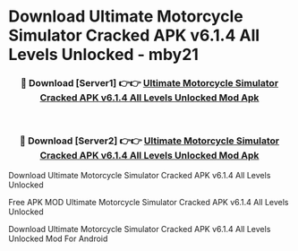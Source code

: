 # Download Ultimate Motorcycle Simulator Cracked APK v6.1.4 All Levels Unlocked - mby21



<div align="center">
<h3>🔴 Download [Server1] 👉👉 <a href="https://momento.my/?title=Ultimate_Motorcycle_Simulator_Cracked_APK_v6.1.4_All_Levels_Unlocked">Ultimate Motorcycle Simulator Cracked APK v6.1.4 All Levels Unlocked Mod Apk</a></h3><br>

<h3>🔴 Download [Server2] 👉👉 <a href="https://momento.my/?title=Ultimate_Motorcycle_Simulator_Cracked_APK_v6.1.4_All_Levels_Unlocked">Ultimate Motorcycle Simulator Cracked APK v6.1.4 All Levels Unlocked Mod Apk</a></h3>
</div>



Download Ultimate Motorcycle Simulator Cracked APK v6.1.4 All Levels Unlocked 

Free APK MOD Ultimate Motorcycle Simulator Cracked APK v6.1.4 All Levels Unlocked 

Download Ultimate Motorcycle Simulator Cracked APK v6.1.4 All Levels Unlocked Mod For Android

